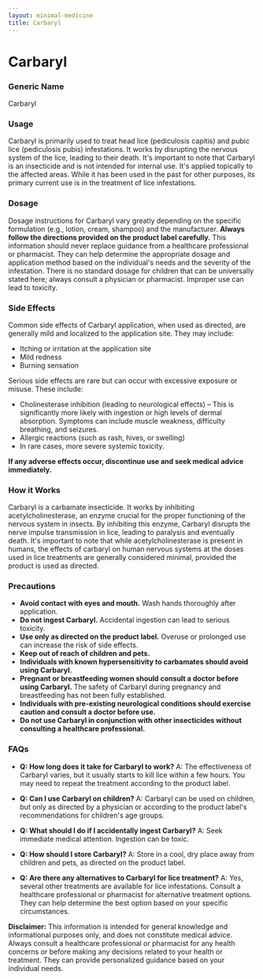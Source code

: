 ```yaml
---
layout: minimal-medicine
title: Carbaryl
---
```


# Carbaryl
### Generic Name
Carbaryl

### Usage
Carbaryl is primarily used to treat head lice (pediculosis capitis) and pubic lice (pediculosis pubis) infestations.  It works by disrupting the nervous system of the lice, leading to their death.  It's important to note that Carbaryl is an insecticide and is not intended for internal use.  It's applied topically to the affected areas.  While it has been used in the past for other purposes, its primary current use is in the treatment of lice infestations.

### Dosage
Dosage instructions for Carbaryl vary greatly depending on the specific formulation (e.g., lotion, cream, shampoo) and the manufacturer.  **Always follow the directions provided on the product label carefully.**  This information should never replace guidance from a healthcare professional or pharmacist.  They can help determine the appropriate dosage and application method based on the individual's needs and the severity of the infestation.  There is no standard dosage for children that can be universally stated here; always consult a physician or pharmacist.  Improper use can lead to toxicity.


### Side Effects
Common side effects of Carbaryl application, when used as directed, are generally mild and localized to the application site. They may include:

* Itching or irritation at the application site
* Mild redness
* Burning sensation

Serious side effects are rare but can occur with excessive exposure or misuse. These include:

* Cholinesterase inhibition (leading to neurological effects) – This is significantly more likely with ingestion or high levels of dermal absorption. Symptoms can include muscle weakness, difficulty breathing, and seizures.
* Allergic reactions (such as rash, hives, or swelling)
* In rare cases, more severe systemic toxicity.


**If any adverse effects occur, discontinue use and seek medical advice immediately.**

### How it Works
Carbaryl is a carbamate insecticide. It works by inhibiting acetylcholinesterase, an enzyme crucial for the proper functioning of the nervous system in insects. By inhibiting this enzyme, Carbaryl disrupts the nerve impulse transmission in lice, leading to paralysis and eventually death.  It's important to note that while acetylcholinesterase is present in humans, the effects of carbaryl on human nervous systems at the doses used in lice treatments are generally considered minimal, provided the product is used as directed.

### Precautions
* **Avoid contact with eyes and mouth.** Wash hands thoroughly after application.
* **Do not ingest Carbaryl.**  Accidental ingestion can lead to serious toxicity.
* **Use only as directed on the product label.**  Overuse or prolonged use can increase the risk of side effects.
* **Keep out of reach of children and pets.**
* **Individuals with known hypersensitivity to carbamates should avoid using Carbaryl.**
* **Pregnant or breastfeeding women should consult a doctor before using Carbaryl.**  The safety of Carbaryl during pregnancy and breastfeeding has not been fully established.
* **Individuals with pre-existing neurological conditions should exercise caution and consult a doctor before use.**
* **Do not use Carbaryl in conjunction with other insecticides without consulting a healthcare professional.**


### FAQs

* **Q: How long does it take for Carbaryl to work?**  A: The effectiveness of Carbaryl varies, but it usually starts to kill lice within a few hours.  You may need to repeat the treatment according to the product label.

* **Q: Can I use Carbaryl on children?** A:  Carbaryl can be used on children, but only as directed by a physician or according to the product label's recommendations for children's age groups.

* **Q: What should I do if I accidentally ingest Carbaryl?** A: Seek immediate medical attention.  Ingestion can be toxic.

* **Q: How should I store Carbaryl?** A: Store in a cool, dry place away from children and pets, as directed on the product label.

* **Q:  Are there any alternatives to Carbaryl for lice treatment?** A: Yes, several other treatments are available for lice infestations. Consult a healthcare professional or pharmacist for alternative treatment options.  They can help determine the best option based on your specific circumstances.


**Disclaimer:** This information is intended for general knowledge and informational purposes only, and does not constitute medical advice. Always consult a healthcare professional or pharmacist for any health concerns or before making any decisions related to your health or treatment.  They can provide personalized guidance based on your individual needs.
